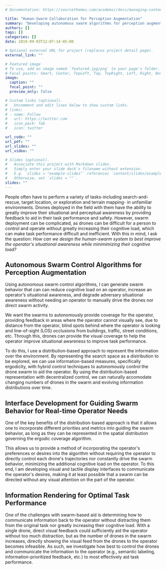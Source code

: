 ```yaml
---
# Documentation: https://sourcethemes.com/academic/docs/managing-content/

title: "Human-Swarm Collaboration for Perception Augmentation"
summary: "Developing autonomous swarm algorithms for perception augmentation to  aid an operator's situational awareness"
authors: []
tags: []
categories: []
date: 2019-09-03T12:07:14-05:00

# Optional external URL for project (replaces project detail page).
external_link: ""

# Featured image
# To use, add an image named `featured.jpg/png` to your page's folder.
# Focal points: Smart, Center, TopLeft, Top, TopRight, Left, Right, BottomLeft, Bottom, BottomRight.
image:
  caption: ""
  focal_point: ""
  preview_only: false

# Custom links (optional).
#   Uncomment and edit lines below to show custom links.
# links:
# - name: Follow
#   url: https://twitter.com
#   icon_pack: fab
#   icon: twitter

url_code: ""
url_pdf: ""
url_slides: ""
url_video: ""

# Slides (optional).
#   Associate this project with Markdown slides.
#   Simply enter your slide deck's filename without extension.
#   E.g. `slides = "example-slides"` references `content/slides/example-slides.md`.
#   Otherwise, set `slides = ""`.
slides: ""
---
```


People often have to perform a variety of tasks-including search-and-rescue, target location, or exploration and terrain mapping- in unfamiliar environments. Drones deployed in the field with them have the ability to greatly improve their situational and perceptual awareness by providing feedback to aid in their task performance and safety. However, swarm deployment can be complicated, as drones can be difficult for a person to control and operate without greatly increasing their cognitive load, which can make task performance difficult and inefficient. With this in mind, I ask the question: *How can we design the human-swarm system to best improve the operator's situational awareness while minimimizing their cognitive load?*


## Autonomous Swarm Control Algorithms for Perception Augmentation

Using autonomous swarm control algorithms, I can generate swarm behavior that can can reduce cognitive load on an operator, increase an operator’s situational awareness, and degrade adversary situational awareness without needing an operator to manually drive the drones nor direct swarm activity.

We want the swarms to autonomously provide coverage for the operator, providing feedback in areas where the operator cannot visually see, due to distance from the operator, blind spots behind where the operator is looking and line-of-sight (LOS) occlusions from buildings, traffic, street conditions, etc. Through this, drones can provide the visual coverage to help the operator improve situational awareness to improve task performance.

To do this, I use a distribution-based approach to represent the information over the environment. By representing the search space as a distribution to be explored, we can use information-based measures, specifically ergodicity, with hybrid control techniques to autonomously control the drone swarm to aid the operator. By using the distribution-based representation with decentralized control, we can naturally accomodate changing numbers of drones in the swarm and evolving information distributions over time.

## Interface Development for Guiding Swarm Behavior for Real-time Operator Needs

One of the key benefits of the distribution-based approach is that it allows one to incorporate different priorities and metrics into guiding the swarm behavior, as long as they can be represented in the spatial distribution governing the ergodic coverage algorithm.

This allows us to provide a method of incorporating the operator's preferences or desires into the algorithm without requiring the operator to directly control each drone's trajectories nor constantly drive the swarm behavior, minimizing the additional cognitive load on the operator. To this end, I am developing visual and tactile display interfaces to communicate the operator's desires, making it at least possible that a swarm can be directed without any visual attention on the part of the operator.

## Information Rendering for Optimal Task Performance

One of the challenges with swarm-based aid is determining how to communicate information back to the operator without distracting them from the original task nor greatly increasing their cognitive load. With a single drone, direct visual feedback could sufficiently aid the operator without too much distraction, but as the number of drones in the swarm increases, directly showing the visual feed from the drones to the operator becomes infeasible. As such, we investigate how best to control the drones and communicate the information to the operator (e.g., semantic labeling, information-prioritized feedback, etc.) to most effectively aid task performance. 



